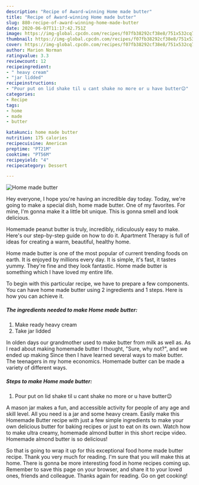 ```yaml
---
description: "Recipe of Award-winning Home made butter"
title: "Recipe of Award-winning Home made butter"
slug: 880-recipe-of-award-winning-home-made-butter
date: 2020-06-07T11:17:42.751Z
image: https://img-global.cpcdn.com/recipes/f07fb38292cf38e8/751x532cq70/home-made-butter-recipe-main-photo.jpg
thumbnail: https://img-global.cpcdn.com/recipes/f07fb38292cf38e8/751x532cq70/home-made-butter-recipe-main-photo.jpg
cover: https://img-global.cpcdn.com/recipes/f07fb38292cf38e8/751x532cq70/home-made-butter-recipe-main-photo.jpg
author: Marion Norman
ratingvalue: 3.3
reviewcount: 12
recipeingredient:
- " heavy cream"
- "jar lidded"
recipeinstructions:
- "Pour put on lid shake til u cant shake no more or u have butter😉"
categories:
- Recipe
tags:
- home
- made
- butter

katakunci: home made butter 
nutrition: 175 calories
recipecuisine: American
preptime: "PT21M"
cooktime: "PT56M"
recipeyield: "4"
recipecategory: Dessert

---
```



![Home made butter](https://img-global.cpcdn.com/recipes/f07fb38292cf38e8/751x532cq70/home-made-butter-recipe-main-photo.jpg)

Hey everyone, I hope you're having an incredible day today. Today, we're going to make a special dish, home made butter. One of my favorites. For mine, I'm gonna make it a little bit unique. This is gonna smell and look delicious.

Homemade peanut butter is truly, incredibly, ridiculously easy to make. Here&#39;s our step-by-step guide on how to do it. Apartment Therapy is full of ideas for creating a warm, beautiful, healthy home.

Home made butter is one of the most popular of current trending foods on earth. It is enjoyed by millions every day. It is simple, it's fast, it tastes yummy. They're fine and they look fantastic. Home made butter is something which I have loved my entire life.


To begin with this particular recipe, we have to prepare a few components. You can have home made butter using 2 ingredients and 1 steps. Here is how you can achieve it.

<!--inarticleads1-->

##### The ingredients needed to make Home made butter:

1. Make ready  heavy cream
1. Take jar lidded


In olden days our grandmother used to make butter from milk as well as. As I read about making homemade butter I thought, &#34;Sure, why not?&#34;, and we ended up making Since then I have learned several ways to make butter. The teenagers in my home economics. Homemade butter can be made a variety of different ways. 

<!--inarticleads2-->

##### Steps to make Home made butter:

1. Pour put on lid shake til u cant shake no more or u have butter😉


A mason jar makes a fun, and accessible activity for people of any age and skill level. All you need is a jar and some heavy cream. Easily make this Homemade Butter recipe with just a few simple ingredients to make your own delicious butter for baking recipes or just to eat on its own. Watch how to make ultra creamy, homemade almond butter in this short recipe video. Homemade almond butter is so delicious! 

So that is going to wrap it up for this exceptional food home made butter recipe. Thank you very much for reading. I'm sure that you will make this at home. There is gonna be more interesting food in home recipes coming up. Remember to save this page on your browser, and share it to your loved ones, friends and colleague. Thanks again for reading. Go on get cooking!
